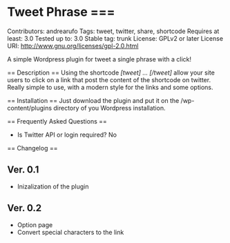 # Tweet Phrase ===

Contributors: andrearufo
Tags: tweet, twitter, share, shortcode
Requires at least: 3.0
Tested up to: 3.0
Stable tag: trunk
License: GPLv2 or later
License URI: http://www.gnu.org/licenses/gpl-2.0.html

A simple Wordpress plugin for tweet a single phrase with a click!

== Description ==
Using the shortcode *[tweet] ... [/tweet]* allow your site users to click on a link that post the content of the shortcode on twitter. Really simple to use, with a modern style for the links and some options.

== Installation ==
Just download the plugin and put it on the /wp-content/plugins directory of you Wordpress installation.

== Frequently Asked Questions ==
* Is Twitter API or login required? No

== Changelog ==
## Ver. 0.1
- Inizalization of the plugin

## Ver. 0.2
- Option page
- Convert special characters to the link